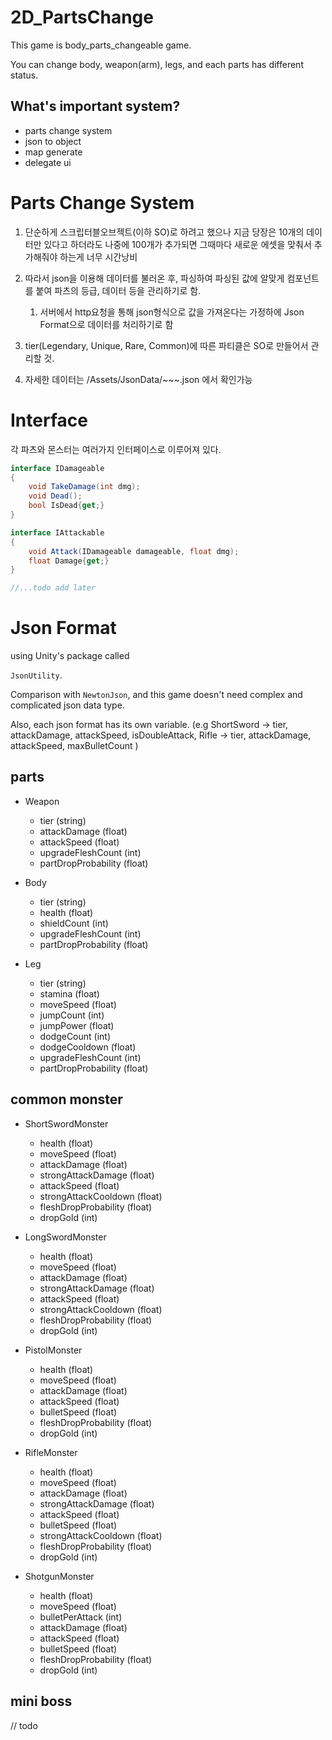 # 2D_PartsChange

This game is body_parts_changeable game.

You can change body, weapon(arm), legs, and each parts has different status.

## What's important system?

- parts change system
- json to object
- map generate
- delegate ui

# Parts Change System

1. 단순하게 스크립터블오브젝트(이하 SO)로 하려고 했으나 지금 당장은 10개의 데이터만 있다고 하더라도 나중에 100개가 추가되면 그때마다 새로운 에셋을 맞춰서 추가해줘야 하는게 너무 시간낭비

2. 따라서 json을 이용해 데이터를 불러온 후, 파싱하여 파싱된 값에 알맞게 컴포넌트를 붙여 파츠의 등급, 데이터 등을 관리하기로 함.
    1. 서버에서 http요청을 통해 json형식으로 값을 가져온다는 가정하에 Json Format으로 데이터를 처리하기로 함

3. tier(Legendary, Unique, Rare, Common)에 따른 파티클은 SO로 만들어서 관리할 것.

4. 자세한 데이터는 /Assets/JsonData/~~~.json 에서 확인가능

# Interface

각 파츠와 몬스터는 여러가지 인터페이스로 이루어져 있다.

```cs
interface IDamageable
{
    void TakeDamage(int dmg);
    void Dead();
    bool IsDead{get;}
}

interface IAttackable
{
    void Attack(IDamageable damageable, float dmg);
    float Damage{get;}
}

//...todo add later
```


# Json Format

using Unity's package called

`JsonUtility`.

Comparison with `NewtonJson`, and this game doesn't need complex and complicated json data type.

Also, each json format has its own variable. 
(e.g 
    ShortSword -> tier, attackDamage, attackSpeed, isDoubleAttack, 
    Rifle -> tier, attackDamage, attackSpeed, maxBulletCount
)

## parts
- Weapon
    - tier (string)
    - attackDamage (float)
    - attackSpeed (float)
    - upgradeFleshCount (int)
    - partDropProbability (float)

- Body
    - tier (string)
    - health (float)
    - shieldCount (int)
    - upgradeFleshCount (int)
    - partDropProbability (float)

- Leg
    - tier (string)
    - stamina (float)
    - moveSpeed (float)
    - jumpCount (int)
    - jumpPower (float)
    - dodgeCount (int)
    - dodgeCooldown (float)
    - upgradeFleshCount (int)
    - partDropProbability (float)

## common monster
- ShortSwordMonster
    - health (float)
    - moveSpeed (float)
    - attackDamage (float)
    - strongAttackDamage (float)
    - attackSpeed (float)
    - strongAttackCooldown (float)
    - fleshDropProbability (float)
    - dropGold (int)

- LongSwordMonster
    - health (float)
    - moveSpeed (float)
    - attackDamage (float)
    - strongAttackDamage (float)
    - attackSpeed (float)
    - strongAttackCooldown (float)
    - fleshDropProbability (float)
    - dropGold (int)

- PistolMonster
    - health (float)
    - moveSpeed (float)
    - attackDamage (float)
    - attackSpeed (float)
    - bulletSpeed (float)
    - fleshDropProbability (float)
    - dropGold (int)

- RifleMonster
    - health (float)
    - moveSpeed (float)
    - attackDamage (float)
    - strongAttackDamage (float)
    - attackSpeed (float)
    - bulletSpeed (float)
    - strongAttackCooldown (float)
    - fleshDropProbability (float)
    - dropGold (int)

- ShotgunMonster
    - health (float)
    - moveSpeed (float)
    - bulletPerAttack (int)
    - attackDamage (float)
    - attackSpeed (float)
    - bulletSpeed (float)
    - fleshDropProbability (float)
    - dropGold (int)

## mini boss
// todo